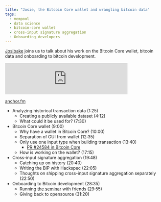 ```yaml
---
title: "Josie, the Bitcoin Core wallet and wrangling bitcoin data"
tags:
  - mempool
  - data science
  - bitcoin-core wallet
  - cross-input signature aggregation
  - Onboarding developers
---
```


[Josibake](https://twitter.com/josibake) joins us to talk about his work on the Bitcoin Core wallet, bitcoin data and onboarding to bitcoin development.

<iframe src="https://anchor.fm/chaincode/embed/episodes/Josie-Baker--the-Bitcoin-Core-wallet-and-wrangling-bitcoin-data-e1piaje" height="102px" width="400px" frameborder="0" scrolling="no"></iframe>

[anchor.fm](https://spotifyanchor-web.app.link/e/yknL3fygiub)

- Analyzing historical transaction data (1:25)
    - Creating a publicly available dataset (4:12)
    - What could it be used for? (7:30)
- Bitcoin Core wallet (9:00)
    - Why have a wallet in Bitcoin Core? (10:00)
    - Separation of GUI from wallet (12:35)
    - Only use one input type when building transaction (13:40)
        - [PR #24584 in Bitcoin Core](https://github.com/bitcoin/bitcoin/pull/24584)
    - How is working on the wallet? (17:15)
- Cross-input signature aggregation (19:48)
    - Catching up on history (20:40)
    - Writing the BIP with Hackspec (22:05)
    - Thoughts on shipping cross-input signature aggregation separately (22:50)
- Onboarding to Bitcoin development (28:35)
    - Running [the seminar](https://learning.chaincode.com/#seminars) with friends (29:55)
    - Giving back to opensource (31:20)
